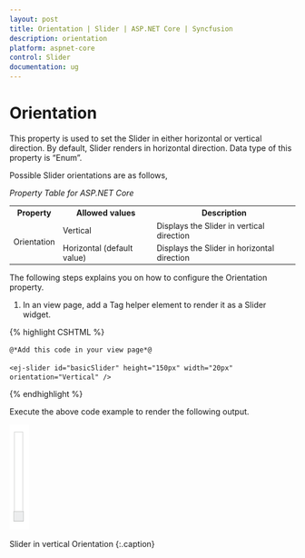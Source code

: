 ```yaml
---
layout: post
title: Orientation | Slider | ASP.NET Core | Syncfusion
description: orientation
platform: aspnet-core
control: Slider
documentation: ug
---
```


# Orientation

This property is used to set the Slider in either horizontal or vertical direction. By default, Slider renders in horizontal direction. Data type of this property is “Enum”.

Possible Slider orientations are as follows,

_Property Table for ASP.NET Core_

<table>
<tr>
<th>
Property</th><th>
Allowed values</th><th>
Description</th></tr>
<tr>
<td rowspan = "2">
Orientation</td><td>
Vertical</td><td>
Displays the Slider in vertical direction</td></tr>
<tr>
<td>
Horizontal (default value)</td><td>
Displays the Slider in horizontal direction</td></tr>
</table>


The following steps explains you on how to configure the Orientation property.

1. In an view page, add a Tag helper element to render it as a Slider widget.

{% highlight CSHTML %}

    @*Add this code in your view page*@

    <ej-slider id="basicSlider" height="150px" width="20px" orientation="Vertical" />


{% endhighlight %}


Execute the above code example to render the following output.

![](Orientation_images/Orientation_img1.png)

Slider in vertical Orientation
{:.caption}
